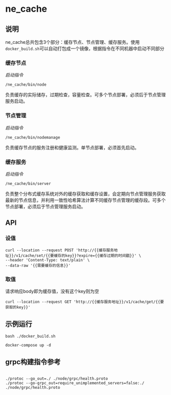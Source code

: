 # ne_cache

## 说明
ne_cache总共包含3个部分：缓存节点、节点管理、缓存服务。使用`docker_build.sh`可以自动打包成一个镜像，根据指令在不同机器中启动不同部分
### 缓存节点
*启动指令*
```
/ne_cache/bin/node
```
负责缓存的实际储存，过期检查，容量检查。可多个节点部署，必须后于节点管理服务启动。

### 节点管理
*启动指令*
```
/ne_cache/bin/nodemanage
```
负责缓存节点的服务注册和健康监测。单节点部署，必须首先启动。

### 缓存服务
*启动指令*
```
/ne_cache/bin/server
```
负责整个分布式缓存系统对外的缓存获取和缓存设置，会定期向节点管理服务获取最新的节点信息，并利用一致性哈希算法计算不同缓存节点管理的缓存段。可多个节点部署，必须后于节点管理服务启动。

## API
### 设值
```
curl --location --request POST 'http://{{缓存服务地址}}/v1/cache/set/{{要缓存的key}}?expire={{缓存过期的时间戳}}' \
--header 'Content-Type: text/plain' \
--data-raw '{{需要缓存的信息}}'
```
### 取值
请求响应body即为缓存值，没有这个key则为空
```
curl --location --request GET 'http://{{缓存服务地址}}/v1/cache/get/{{要获取的key}}'
```


## 示例运行
```shell
bash ./docker_build.sh

docker-compose up -d
```


## grpc构建指令参考 
```

./protoc --go_out=./ ./node/grpc/health.proto 
./protoc --go-grpc_out=require_unimplemented_servers=false:./ ./node/grpc/health.proto

```
